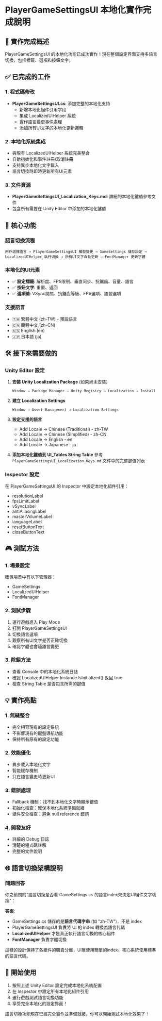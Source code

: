# PlayerGameSettingsUI 本地化實作完成說明

## 🎉 實作完成概述

PlayerGameSettingsUI 的本地化功能已成功實作！現在整個設定界面支持多語言切換，包括標籤、選項和按鈕文字。

## ✅ 已完成的工作

### 1. 程式碼修改
- **PlayerGameSettingsUI.cs**: 添加完整的本地化支持
  - 新增本地化組件引用字段
  - 集成 LocalizedUIHelper 系統
  - 實作語言變更事件處理
  - 添加所有UI文字的本地化更新邏輯

### 2. 本地化系統集成
- 與現有 LocalizedUIHelper 系統完美整合
- 自動初始化和事件註冊/取消註冊
- 支持異步本地化文字載入
- 語言切換時即時更新所有UI元素

### 3. 文件資源
- **PlayerGameSettingsUI_Localization_Keys.md**: 詳細的本地化鍵值參考文件
- 包含所有需要在 Unity Editor 中添加的本地化鍵值

## 🎯 核心功能

### 語言切換流程
```
用戶選擇語言 → PlayerGameSettingsUI 觸發變更 → GameSettings 儲存設定 → 
LocalizedUIHelper 執行切換 → 所有UI文字自動更新 → FontManager 更新字體
```

### 本地化的UI元素
- ✅ **設定標籤**: 解析度、FPS限制、垂直同步、抗鋸齒、音量、語言
- ✅ **按鈕文字**: 重置、返回
- ✅ **選項值**: VSync開關、抗鋸齒等級、FPS選項、語言選項

### 支援語言
- 🇹🇼 繁體中文 (zh-TW) - 預設語言
- 🇨🇳 簡體中文 (zh-CN)
- 🇺🇸 English (en)
- 🇯🇵 日本語 (ja)

## 🛠️ 接下來需要做的

### Unity Editor 設定
1. **安裝 Unity Localization Package** (如果尚未安裝)
   ```
   Window → Package Manager → Unity Registry → Localization → Install
   ```

2. **建立 Localization Settings**
   ```
   Window → Asset Management → Localization Settings
   ```

3. **設定支援的語言**
   - Add Locale → Chinese (Traditional) - zh-TW
   - Add Locale → Chinese (Simplified) - zh-CN
   - Add Locale → English - en
   - Add Locale → Japanese - ja

4. **添加本地化鍵值到 UI_Tables String Table**
   參考 `PlayerGameSettingsUI_Localization_Keys.md` 文件中的完整鍵值列表

### Inspector 設定
在 PlayerGameSettingsUI 的 Inspector 中設定本地化組件引用：
- resolutionLabel
- fpsLimitLabel
- vSyncLabel
- antiAliasingLabel
- masterVolumeLabel
- languageLabel
- resetButtonText
- closeButtonText

## 🎮 測試方法

### 1. 場景設定
確保場景中有以下管理器：
- GameSettings
- LocalizedUIHelper
- FontManager

### 2. 測試步驟
1. 運行遊戲進入 Play Mode
2. 打開 PlayerGameSettingsUI
3. 切換語言選項
4. 觀察所有UI文字是否正確切換
5. 確認字體也會隨語言變更

### 3. 除錯方法
- 查看 Console 中的本地化系統日誌
- 確認 LocalizedUIHelper.Instance.IsInitialized() 返回 true
- 檢查 String Table 是否包含所需的鍵值

## 💡 實作亮點

### 1. 無縫整合
- 完全相容現有的設定系統
- 不影響現有的鍵盤導航功能
- 保持所有原有的設定功能

### 2. 效能優化
- 異步載入本地化文字
- 智能緩存機制
- 只在語言變更時更新UI

### 3. 錯誤處理
- Fallback 機制：找不到本地化文字時顯示鍵值
- 初始化檢查：確保本地化系統準備就緒
- 組件安全檢查：避免 null reference 錯誤

### 4. 開發友好
- 詳細的 Debug 日誌
- 清楚的程式碼註解
- 完整的文件說明

## 🌐 語言切換架構說明

### 問題回答
你之前問的"語言切換是否看 GameSettings.cs 的語言index來決定UI組件文字切換"：

**答案**: 
- GameSettings.cs 儲存的是**語言代碼字串** (如 "zh-TW")，不是 index
- PlayerGameSettingsUI 負責將 UI 的 index 轉換為語言代碼
- **LocalizedUIHelper** 才是真正執行語言切換的核心組件
- **FontManager** 負責字體切換

這樣的設計保持了各組件的職責分離，UI層使用簡單的index，核心系統使用標準的語言代碼。

## 🚀 開始使用

1. 按照上述 Unity Editor 設定完成本地化系統配置
2. 在 Inspector 中設定所有本地化組件引用
3. 運行遊戲測試語言切換功能
4. 享受完全本地化的設定界面！

語言切換功能現在已經完全實作並準備就緒，你可以開始測試本地化效果了！
